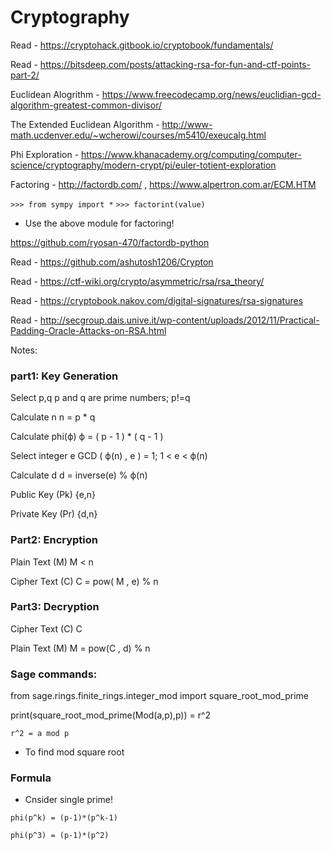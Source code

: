 # Cryptography

Read - https://cryptohack.gitbook.io/cryptobook/fundamentals/

Read - https://bitsdeep.com/posts/attacking-rsa-for-fun-and-ctf-points-part-2/

Euclidean Alogrithm - https://www.freecodecamp.org/news/euclidian-gcd-algorithm-greatest-common-divisor/

The Extended Euclidean Algorithm - http://www-math.ucdenver.edu/~wcherowi/courses/m5410/exeucalg.html

Phi Exploration - https://www.khanacademy.org/computing/computer-science/cryptography/modern-crypt/pi/euler-totient-exploration

Factoring - http://factordb.com/ , https://www.alpertron.com.ar/ECM.HTM

`>>> from sympy import *`
`>>> factorint(value)`
- Use the above module for factoring!

https://github.com/ryosan-470/factordb-python

Read - https://github.com/ashutosh1206/Crypton

Read - https://ctf-wiki.org/crypto/asymmetric/rsa/rsa_theory/

Read - https://cryptobook.nakov.com/digital-signatures/rsa-signatures

Read - http://secgroup.dais.unive.it/wp-content/uploads/2012/11/Practical-Padding-Oracle-Attacks-on-RSA.html

Notes:

### part1: Key Generation

Select  p,q                 p and q are prime numbers; p!=q

Calculate n               n = p * q

Calculate phi(ϕ)       ϕ = ( p - 1 ) * ( q - 1 )

Select integer e       GCD ( ϕ(n) , e ) = 1; 1 < e < ϕ(n)

Calculate d               d = inverse(e) % ϕ(n)

Public Key (Pk)         {e,n}

Private Key (Pr)        {d,n}


### Part2: Encryption       

Plain Text (M)           M < n

Cipher Text (C)         C = pow( M , e) % n

### Part3: Decryption

Cipher Text (C)          C

Plain Text (M)            M = pow(C , d) % n

### Sage commands:

from sage.rings.finite_rings.integer_mod import square_root_mod_prime

print(square_root_mod_prime(Mod(a,p),p))   = r^2

`r^2 = a mod p`
- To find mod square root

### Formula
- Cnsider single prime!

`phi(p^k) = (p-1)*(p^k-1)`

`phi(p^3) = (p-1)*(p^2)`
